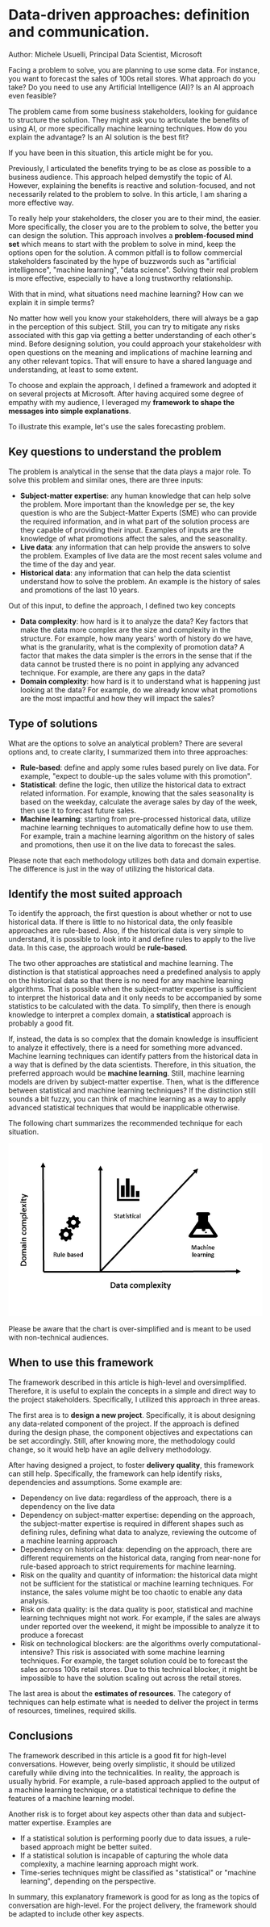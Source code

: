 
# Data-driven approaches: definition and communication.

Author: Michele Usuelli, Principal Data Scientist, Microsoft

Facing a problem to solve, you are planning to use some data. For instance, you want to forecast the sales of 100s retail stores. What approach do you take? Do you need to use any Artificial Intelligence (AI)? Is an AI approach even feasible?

The problem came from some business stakeholders, looking for guidance to structure the solution. They might ask you to articulate the benefits of using AI, or more specifically machine learning techniques. How do you explain the advantage? Is an AI solution is the best fit?

If you have been in this situation, this article might be for you. 

Previously, I articulated the benefits trying to be as close as possible to a business audience. This approach helped demystify the topic of AI. However, explaining the benefits is reactive and solution-focused, and not necessarily related to the problem to solve. In this article, I am sharing a more effective way.

To really help your stakeholders, the closer you are to their mind, the easier. More specifically, the closer you are to the problem to solve, the better you can design the solution. This approach involves a **problem-focused mind set** which means to start with the problem to solve in mind, keep the options open for the solution. A common pitfall is to follow commercial stakeholders fascinated by the hype of buzzwords such as "artificial intelligence", "machine learning", "data science". Solving their real problem is more effective, especially to have a long trustworthy relationship.

With that in mind, what situations need machine learning? How can we explain it in simple terms?

No matter how well you know your stakeholders, there will always be a gap in the perception of this subject. Still, you can try to mitigate any risks associated with this gap via getting a better understanding of each other's mind. Before designing solution, you could approach your stakeholdesr with open questions on the meaning and implications of machine learning and any other relevant topics. That will ensure to have a shared language and understanding, at least to some extent.

To choose and explain the approach, I defined a framework and adopted it on several projects at Microsoft. After having acquired some degree of empathy with my audience, I leveraged my **framework to shape the messages into simple explanations**.

To illustrate this example, let's use the sales forecasting problem.


## Key questions to understand the problem

The problem is analytical in the sense that the data plays a major role. To solve this problem and similar ones, there are three inputs:

- **Subject-matter expertise**: any human knowledge that can help solve the problem. More important than the knowledge per se, the key question is who are the Subject-Matter Experts (SME) who can provide the required information, and in what part of the solution process are they capable of providing their input. Examples of inputs are the knowledge of what promotions affect the sales, and the seasonality.
- **Live data**: any information that can help provide the answers to solve the problem. Examples of live data are the most recent sales volume and the time of the day and year.
- **Historical data**: any information that can help the data scientist understand how to solve the problem. An example is the history of sales and promotions of the last 10 years.

Out of this input, to define the approach, I defined two key concepts

- **Data complexity**: how hard is it to analyze the data? Key factors that make the data more complex are the size and complexity in the structure. For example, how many years' worth of history do we have, what is the granularity, what is the complexity of promotion data? A factor that makes the data simpler is the errors in the sense that if the data cannot be trusted there is no point in applying any advanced technique. For example, are there any gaps in the data?
- **Domain complexity**: how hard is it to understand what is happening just looking at the data? For example, do we already know what promotions are the most impactful and how they will impact the sales?


## Type of solutions

What are the options to solve an analytical problem? There are several options and, to create clarity, I summarized them into three approaches:

- **Rule-based**: define and apply some rules based purely on live data. For example, "expect to double-up the sales volume with this promotion".
- **Statistical**: define the logic, then utilize the historical data to extract related information. For example, knowing that the sales seasonality is based on the weekday, calculate the average sales by day of the week, then use it to forecast future sales.
- **Machine learning**: starting from pre-processed historical data, utilize machine learning techniques to automatically define how to use them. For example, train a machine learning algorithm on the history of sales and promotions, then use it on the live data to forecast the sales.

Please note that each methodology utilizes both data and domain expertise. The difference is just in the way of utilizing the historical data.


## Identify the most suited approach

To identify the approach, the first question is about whether or not to use historical data. If there is little to no historical data, the only feasible approaches are rule-based. Also, if the historical data is very simple to understand, it is possible to look into it and define rules to apply to the live data. In this case, the approach would be **rule-based**.

The two other approaches are statistical and machine learning. The distinction is that statistical approaches need a predefined analysis to apply on the historical data so that there is no need for any machine learning algorithms. That is possible when the subject-matter expertise is sufficient to interpret the historical data and it only needs to be accompanied by some statistics to be calculated with the data. To simplify, then there is enough knowledge to interpret a complex domain, a **statistical** approach is probably a good fit.

If, instead, the data is so complex that the domain knowledge is insufficient to analyze it effectively, there is a need for something more advanced. Machine learning techniques can identify patters from the historical data in a way that is defined by the data scientists. Therefore, in this situation, the preferred approach would be **machine learning**. Still, machine learning models are driven by subject-matter expertise. Then, what is the difference between statistical and machine learning techniques? If the distinction still sounds a bit fuzzy, you can think of machine learning as a way to apply advanced statistical techniques that would be inapplicable otherwise.

The following chart summarizes the recommended technique for each situation. 

![alt text](https://raw.githubusercontent.com/micheleusuelli/micheleusuelli.github.io/master/articles-html/dsapproaches/approaches.PNG "Logo Title Text 1")

Please be aware that the chart is over-simplified and is meant to be used with non-technical audiences.


## When to use this framework

The framework described in this article is high-level and oversimplified. Therefore, it is useful to explain the concepts in a simple and direct way to the project stakeholders. Specifically, I utilized this approach in three areas.

The first area is to **design a new project**. Specifically, it is about designing any data-related component of the project. If the approach is defined during the design phase, the component objectives and expectations can be set accordingly. Still, after knowing more, the methodology could change, so it would help have an agile delivery methodology.

After having designed a project, to foster **delivery quality**, this framework can still help. Specifically, the framework can help identify risks, dependencies and assumptions. Some example are:

- Dependency on live data: regardless of the approach, there is a dependency on the live data
- Dependency on subject-matter expertise: depending on the approach, the subject-matter expertise is required in different shapes such as defining rules, defining what data to analyze, reviewing the outcome of a machine learning approach
- Dependency on historical data: depending on the approach, there are different requirements on the historical data, ranging from near-none for rule-based approach to strict requirements for machine learning.
- Risk on the quality and quantity of information: the historical data might not be sufficient for the statistical or machine learning techniques. For instance, the sales volume might be too chaotic to enable any data analysis.
- Risk on data quality: is the data quality is poor, statistical and machine learning techniques might not work. For example, if the sales are always under reported over the weekend, it might be impossible to analyze it to produce a forecast
- Risk on technological blockers: are the algorithms overly computational-intensive? This risk is associated with some machine learning techniques. For example, the target solution could be to forecast the sales across 100s retail stores. Due to this technical blocker, it might be impossible to have the solution scaling out across the retail stores.

The last area is about the **estimates of resources**. The category of techniques can help estimate what is needed to deliver the project in terms of resources, timelines, required skills.


## Conclusions

The framework described in this article is a good fit for high-level conversations. However, being overly simplistic, it should be utilized carefully while diving into the technicalities. In reality, the approach is usually hybrid. For example, a rule-based approach applied to the output of a machine learning technique, or a statistical technique to define the features of a machine learning model.

Another risk is to forget about key aspects other than data and subject-matter expertise. Examples are
- If a statistical solution is performing poorly due to data issues, a rule-based approach might be better suited.
- If a statistical solution is incapable of capturing the whole data complexity, a machine learning approach might work.
- Time-series techniques might be classified as "statistical" or "machine learning", depending on the perspective.

In summary, this explanatory framework is good for as long as the topics of conversation are high-level. For the project delivery, the framework should be adapted to include other key aspects.


